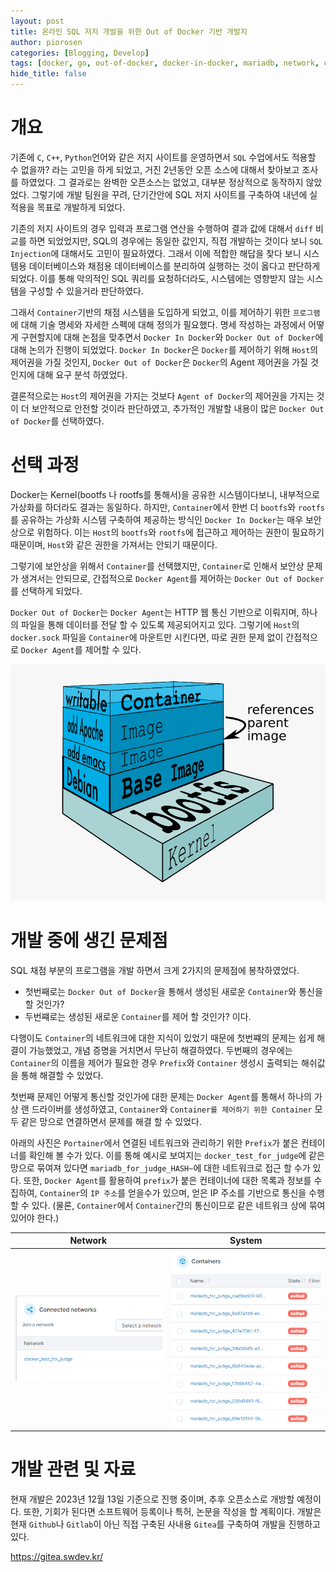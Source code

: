 ```yaml
---
layout: post
title: 온라인 SQL 저지 개발을 위한 Out of Docker 기반 개발지
author: piorosen
categories: [Blogging, Develop]
tags: [docker, go, out-of-docker, docker-in-docker, mariadb, network, container]
hide_title: false
---
```


# 개요

기존에 `C`, `C++`, `Python`언어와 같은 저지 사이트를 운영하면서 `SQL` 수업에서도 적용할 수 없을까? 라는 고민을 하게 되었고, 거진 2년동안 오픈 소스에 대해서 찾아보고 조사를 하였었다. 그 결과로는 완벽한 오픈소스는 없었고, 대부분 정상적으로 동작하지 않았었다. 그렇기에 개발 팀원을 꾸려, 단기간안에 SQL 저지 사이트를 구축하여 내년에 실적용을 목표로 개발하게 되었다. 

기존의 저지 사이트의 경우 입력과 프로그램 연산을 수행하여 결과 값에 대해서 `diff` 비교를 하면 되었었지만, SQL의 경우에는 동일한 값인지, 직접 개발하는 것이다 보니 `SQL Injection`에 대해서도 고민이 필요하였다. 그래서 이에 적합한 해답을 찾다 보니 시스템용 데이터베이스와 채점용 데이터베이스를 분리하여 실행하는 것이 옳다고 판단하게 되었다. 이를 통해 악의적인 SQL 쿼리를 요청하더라도, 시스템에는 영향받지 않는 시스템을 구성할 수 있을거라 판단하였다.

그래서 `Container`기반의 채점 시스템을 도입하게 되었고, 이를 제어하기 위한 `프로그램`에 대해 기술 명세와 자세한 스펙에 대해 정의가 필요했다. 명세 작성하는 과정에서 어떻게 구현할지에 대해 논점을 맞추면서 `Docker In Docker`와 `Docker Out of Docker`에 대해 논의가 진행이 되었었다. `Docker In Docker`은 `Docker`를 제어하기 위해 `Host`의 제어권을 가질 것인지, `Docker Out of Docker`은 `Docker`의 Agent 제어권을 가질 것인지에 대해 요구 분석 하였었다.

결론적으로는 `Host`의 제어권을 가지는 것보다 `Agent of Docker`의 제어권을 가지는 것이 더 보안적으로 안전할 것이라 판단하였고, 추가적인 개발할 내용이 많은 `Docker Out of Docker`를 선택하였다.

# 선택 과정

Docker는 Kernel(bootfs 나 rootfs를 통해서)을 공유한 시스템이다보니, 내부적으로 가상화를 하더라도 결과는 동일하다. 하지만, `Container`에서 한번 더 `bootfs`와 `rootfs`를 공유하는 가상화 시스템 구축하여 제공하는 방식인 `Docker In Docker`는 매우 보안상으로 위험하다. 이는 `Host`의 `bootfs`와 `rootfs`에 접근하고 제어하는 권한이 필요하기 때문이며, `Host`와 같은 권한을 가져서는 안되기 때문이다.

그렇기에 보안상을 위해서 `Container`를 선택했지만, `Container`로 인해서 보안상 문제가 생겨서는 안되므로, 간접적으로 `Docker Agent`를 제어하는 `Docker Out of Docker`를 선택하게 되었다.

`Docker Out of Docker`는 `Docker Agent`는 HTTP 웹 통신 기반으로 이뤄지며, 하나의 파일을 통해 데이터를 전달 할 수 있도록 제공되어지고 있다. 그렇기에 `Host`의 `docker.sock` 파일을 `Container`에 마운트만 시킨다면, 따로 권한 문제 없이 간접적으로 `Docker Agent`를 제어할 수 있다.

![](/assets/img/post/2023-12-13-01.png)


# 개발 중에 생긴 문제점

SQL 채점 부분의 프로그램을 개발 하면서 크게 2가지의 문제점에 봉착하였었다. 
- 첫번째로는 `Docker Out of Docker`을 통해서 생성된 새로운 `Container`와 통신을 할 것인가? 
- 두번쨰로는 생성된 새로운 `Container`를 제어 할 것인가? 이다. 

다행이도 `Container`의 네트워크에 대한 지식이 있었기 때문에 첫번쨰의 문제는 쉽게 해결이 가능했었고, 개념 증명을 거치면서 무난히 해결하였다. 두번째의 경우에는 `Container`의 이름을 제어가 필요한 경우 `Prefix`와 `Container` 생성시 출력되는 해쉬값을 통해 해결할 수 있었다.

첫번째 문제인 어떻게 통신할 것인가에 대한 문제는 `Docker Agent`를 통해서 하나의 가상 랜 드라이버를 생성하였고, `Container`와 `Container를 제어하기 위한 Container` 모두 같은 망으로 연결하면서 문제를 해결 할 수 있었다.

아래의 사진은 `Portainer`에서 연결된 네트워크와 관리하기 위한 `Prefix`가 붙은 컨테이너를 확인해 볼 수가 있다. 이를 통해 예시로 보여지는 `docker_test_for_judge`에 같은 망으로 묶여져 있다면 `mariadb_for_judge_HASH~`에 대한 네트워크로 접근 할 수가 있다. 또한, `Docker Agent`를 활용하여 `prefix`가 붙은 컨테이너에 대한 목록과 정보를 수집하여, `Container`의 `IP 주소`를 얻을수가 있으며, 얻은 IP 주소를 기반으로 통신을 수행할 수 있다.
(물론, `Container`에서 `Container`간의 통신이므로 같은 네트워크 상에 묶여 있어야 한다.)

Network|System
:---:|:---:
![](/assets/img/post/2023-12-13-02.png)|![](/assets/img/post/2023-12-13-03.png)
 
# 개발 관련 및 자료

현재 개발은 2023년 12월 13일 기준으로 진행 중이며, 추후 오픈소스로 개방할 예정이다. 또한, 기회가 된다면 소프트웨어 등록이나 특허, 논문을 작성을 할 계획이다. 개발은 현재 `Github`나 `Gitlab`이 아닌 직접 구축된 사내용 `Gitea`를 구축하여 개발을 진행하고 있다.

https://gitea.swdev.kr/

